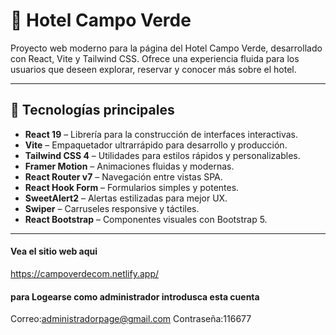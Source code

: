 # 🏨 Hotel Campo Verde

Proyecto web moderno para la página del Hotel Campo Verde, desarrollado con React, Vite y Tailwind CSS. Ofrece una experiencia fluida para los usuarios que deseen explorar, reservar y conocer más sobre el hotel.

---

## 🚀 Tecnologías principales

- **React 19** – Librería para la construcción de interfaces interactivas.
- **Vite** – Empaquetador ultrarrápido para desarrollo y producción.
- **Tailwind CSS 4** – Utilidades para estilos rápidos y personalizables.
- **Framer Motion** – Animaciones fluidas y modernas.
- **React Router v7** – Navegación entre vistas SPA.
- **React Hook Form** – Formularios simples y potentes.
- **SweetAlert2** – Alertas estilizadas para mejor UX.
- **Swiper** – Carruseles responsive y táctiles.
- **React Bootstrap** – Componentes visuales con Bootstrap 5.

---
#### Vea el sitio web aqui 
https://campoverdecom.netlify.app/
#### para Logearse como administrador introdusca esta cuenta 
Correo:administradorpage@gmail.com
Contraseña:116677

